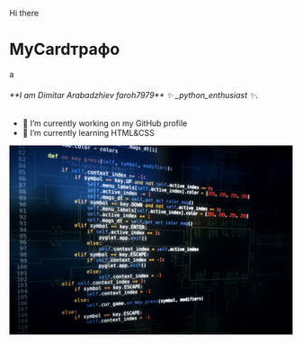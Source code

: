 Hi there
<h1>MyCardтрафо
</h1>a

<h6>**I am Dimitar Arabadzhiev faroh7979**  ✨ _python_enthusiast ✨.</h2>


- 🔭 I’m currently working on my GitHub profile
- 🌱 I’m currently learning HTML&CSS
<!---
- 👯 I’m looking to collaborate on 
- 🤔 I’m looking for help with ...
- 💬 Ask me about ...
- 📫 How to reach me: ...
- 😄 Pronouns: ...
- ⚡ Fun fact: ...
-->
![Lott-ODSC](Lott-ODSC.jpg)
